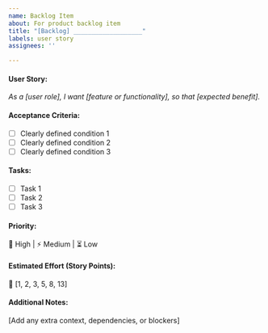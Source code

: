 ```yaml
---
name: Backlog Item
about: For product backlog item
title: "[Backlog] ___________________"
labels: user story
assignees: ''

---
```


#### **User Story:**  
_As a [user role], I want [feature or functionality], so that [expected benefit]._  

#### **Acceptance Criteria:**  
- [ ] Clearly defined condition 1  
- [ ] Clearly defined condition 2  
- [ ] Clearly defined condition 3  

#### **Tasks:**  
- [ ] Task 1  
- [ ] Task 2  
- [ ] Task 3  

#### **Priority:**  
🚨 High | ⚡ Medium | ⏳ Low  

#### **Estimated Effort (Story Points):**  
🔢 [1, 2, 3, 5, 8, 13]  

#### **Additional Notes:**  
[Add any extra context, dependencies, or blockers]
